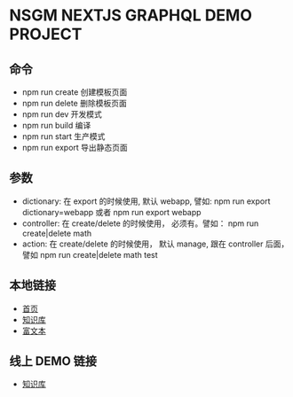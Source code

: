 # NSGM NEXTJS GRAPHQL DEMO PROJECT

## 命令
- npm run create  创建模板页面
- npm run delete  删除模板页面
- npm run dev     开发模式
- npm run build   编译
- npm run start   生产模式
- npm run export  导出静态页面
        
## 参数
- dictionary: 在 export 的时候使用, 默认 webapp, 譬如: npm run export dictionary=webapp 或者 npm run export webapp
- controller: 在 create/delete 的时候使用， 必须有。譬如： npm run create|delete math
- action:     在 create/delete 的时候使用， 默认 manage, 跟在 controller 后面， 譬如 npm run create|delete math test


## 本地链接
- [首页](http://127.0.0.1:8080)
- [知识库](http://127.0.0.1:8080/knowledge/manage)
- [富文本](http://127.0.0.1:8080/editor?from=/knowledge/manage)

## 线上 DEMO 链接
- [知识库](https://nsgm.erisl.top/knowledge/manage.html)
